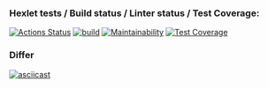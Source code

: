 ### Hexlet tests / Build status / Linter status / Test Coverage:
[![Actions Status](https://github.com/IvanVyargizov/java-project-lvl2/workflows/hexlet-check/badge.svg)](https://github.com/IvanVyargizov/java-project-lvl2/actions)
[![build](https://github.com/IvanVyargizov/java-project-lvl2/actions/workflows/build-check.yml/badge.svg)](https://github.com/IvanVyargizov/java-project-lvl2/actions/workflows/build-check.yml)
[![Maintainability](https://api.codeclimate.com/v1/badges/62c102feec5c6172b6b9/maintainability)](https://codeclimate.com/github/IvanVyargizov/java-project-lvl2/maintainability)
[![Test Coverage](https://api.codeclimate.com/v1/badges/62c102feec5c6172b6b9/test_coverage)](https://codeclimate.com/github/IvanVyargizov/java-project-lvl2/test_coverage)
### Differ
[![asciicast](https://asciinema.org/a/eDMGb22jiUyKmCH4xciqLJsTd.svg)](https://asciinema.org/a/eDMGb22jiUyKmCH4xciqLJsTd)
